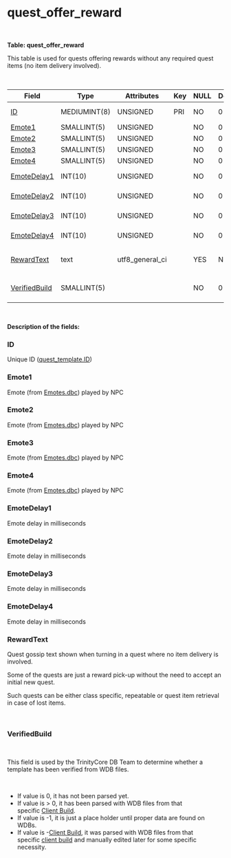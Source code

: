# quest\_offer\_reward

 

**Table: quest\_offer\_reward**

This table is used for quests offering rewards without any required quest items (no item delivery involved).

 

| Field                                              | Type         | Attributes        | Key | NULL | Default | Comment                                                                                                              |
|----------------------------------------------------|--------------|-------------------|-----|------|---------|----------------------------------------------------------------------------------------------------------------------|
| [ID](#quest_offer_reward-ID)                       | MEDIUMINT(8) | UNSIGNED          | PRI | NO   | 0       | Unique ID ([quest\_template.ID](https://trinitycore.atlassian.net/wiki/display/tc/quest_template#quest_template-ID)) |
| [Emote1](#quest_offer_reward-Emote1)               | SMALLINT(5)  | UNSIGNED          |     | NO   | 0       | Quest NPC [Emote](https://trinitycore.atlassian.net/wiki/display/tc/Emotes)                                          |
| [Emote2](#quest_offer_reward-Emote2)               | SMALLINT(5)  | UNSIGNED          |     | NO   | 0       | Quest NPC [Emote](https://trinitycore.atlassian.net/wiki/display/tc/Emotes)                                          |
| [Emote3](#quest_offer_reward-Emote3)               | SMALLINT(5)  | UNSIGNED          |     | NO   | 0       | Quest NPC [Emote](https://trinitycore.atlassian.net/wiki/display/tc/Emotes)                                          |
| [Emote4](#quest_offer_reward-Emote4)               | SMALLINT(5)  | UNSIGNED          |     | NO   | 0       | Quest NPC [Emote](https://trinitycore.atlassian.net/wiki/display/tc/Emotes)                                          |
| [EmoteDelay1](#quest_offer_reward-EmoteDelay1)     | INT(10)      | UNSIGNED          |     | NO   | 0       | Emote delay in milliseconds                                                                                          |
| [EmoteDelay2](#quest_offer_reward-EmoteDelay2)     | INT(10)      | UNSIGNED          |     | NO   | 0       | Emote delay in milliseconds                                                                                          |
| [EmoteDelay3](#quest_offer_reward-EmoteDelay3)     | INT(10)      | UNSIGNED          |     | NO   | 0       | Emote delay in milliseconds                                                                                          |
| [EmoteDelay4](#quest_offer_reward-EmoteDelay4)     | INT(10)      | UNSIGNED          |     | NO   | 0       | Emote delay in milliseconds                                                                                          |
| [RewardText](#quest_offer_reward-RewardText)       | text         | utf8\_general\_ci |     | YES  | NULL    | Quest gossip text, single quest dialogue                                                                             |
| [VerifiedBuild](#quest_offer_reward-VerifiedBuild) | SMALLINT(5)  |                   |     | NO   | 0       | Game client Build number or manually set value                                                                       |

 

**Description of the fields:**

### ID

Unique ID ([quest\_template.ID](https://trinitycore.atlassian.net/wiki/display/tc/quest_template#quest_template-ID))

### Emote1

Emote (from [Emotes.dbc](https://trinitycore.atlassian.net/wiki/display/tc/Emotes)) played by NPC

### Emote2

Emote (from [Emotes.dbc](https://trinitycore.atlassian.net/wiki/display/tc/Emotes)) played by NPC

### Emote3

Emote (from [Emotes.dbc](https://trinitycore.atlassian.net/wiki/display/tc/Emotes)) played by NPC

### Emote4

Emote (from [Emotes.dbc](https://trinitycore.atlassian.net/wiki/display/tc/Emotes)) played by NPC

### EmoteDelay1

Emote delay in milliseconds

### EmoteDelay2

Emote delay in milliseconds

### EmoteDelay3

Emote delay in milliseconds

### EmoteDelay4

Emote delay in milliseconds

### RewardText

Quest gossip text shown when turning in a quest where no item delivery is involved.

Some of the quests are just a reward pick-up without the need to accept an initial new quest.

Such quests can be either class specific, repeatable or quest item retrieval in case of lost items.

 

### VerifiedBuild

 

This field is used by the TrinityCore DB Team to determine whether a template has been verified from WDB files.

 

-   If value is 0, it has not been parsed yet.
-   If value is &gt; 0, it has been parsed with WDB files from that specific [Client Build](https://trinitycore.atlassian.net/wiki/display/tc/realmlist#realmlist-gamebuild).
-   If value is -1, it is just a place holder until proper data are found on WDBs.
-   If value is -[Client Build](https://trinitycore.atlassian.net/wiki/display/tc/realmlist#realmlist-gamebuild), it was parsed with WDB files from that specific [client build](https://trinitycore.atlassian.net/wiki/display/tc/realmlist#realmlist-gamebuild) and manually edited later for some specific necessity.


